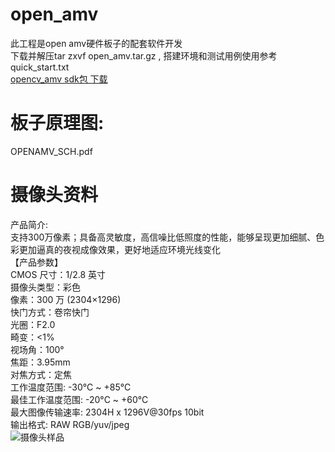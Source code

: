 # open_amv  
此工程是open amv硬件板子的配套软件开发  
下载并解压tar zxvf open_amv.tar.gz , 搭建环境和测试用例使用参考quick_start.txt    
[opencv_amv sdk包 下载](https://github.com/dreamflyforever/open_amv/releases/download/v1.0.0/open_amv.tar.gz)  

# 板子原理图:  
OPENAMV_SCH.pdf

# 摄像头资料  
产品简介:  
支持300万像素；具备高灵敏度，高信噪比低照度的性能，能够呈现更加细腻、色彩更加逼真的夜视成像效果，更好地适应环境光线变化  
【产品参数】  
CMOS 尺寸：1/2.8 英寸  
摄像头类型：彩色   
像素：300 万 (2304×1296)  
快门方式：卷帘快门  
光圈：F2.0  
畸变：<1%   
视场角：100°  
焦距：3.95mm  
对焦方式：定焦  
工作温度范围: -30°C ~ +85°C  
最佳工作温度范围: -20°C ~ +60°C  
最大图像传输速率: 2304H x 1296V@30fps 10bit  
输出格式: RAW RGB/yuv/jpeg  
![摄像头样品](https://github.com/dreamflyforever/open_amv/blob/main/img/camera.jpg)  
